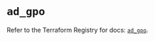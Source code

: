 # `ad_gpo`

Refer to the Terraform Registry for docs: [`ad_gpo`](https://registry.terraform.io/providers/hashicorp/ad/0.4.4/docs/resources/gpo).

